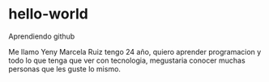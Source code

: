 # hello-world
Aprendiendo github

Me llamo Yeny Marcela Ruiz tengo 24 año, quiero aprender programacion y todo lo que tenga que ver con tecnologia, megustaria conocer muchas personas que les guste lo mismo.
